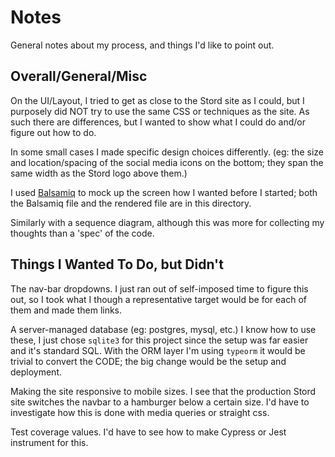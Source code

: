 # Notes

General notes about my process, and things I'd like to point out.

## Overall/General/Misc

On the UI/Layout, I tried to get as close to the Stord site as I could, but I purposely
did NOT try to use the same CSS or techniques as the site.  As such there are differences,
but I wanted to show what I could do and/or figure out how to do.

In some small cases I made specific design choices differently. (eg: the size and
location/spacing of the social media icons on the bottom; they span the same width as the
Stord logo above them.)

I used [Balsamiq](https://balsamiq.com/) to mock up the screen how I wanted before I
started; both the Balsamiq file and the rendered file are in this directory.

Similarly with a sequence diagram, although this was more for collecting my thoughts than
a 'spec' of the code.


## Things I Wanted To Do, but Didn't

The nav-bar dropdowns.  I just ran out of self-imposed time to figure this out, so I took
what I though a representative target would be for each of them and made them links.

A server-managed database (eg: postgres, mysql, etc.)  I know how to use these, I just
chose `sqlite3` for this project since the setup was far easier and it's standard SQL.
With the ORM layer I'm using `typeorm` it would be trivial to convert the CODE;
the big change would be the setup and deployment.

Making the site responsive to mobile sizes.  I see that the production Stord site switches
the navbar to a hamburger below a certain size.  I'd have to investigate how this is done
with media queries or straight css.

Test coverage values.  I'd have to see how to make Cypress or Jest instrument for this.
